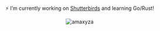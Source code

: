 <!-- ## Hi there 👋
-->
<div align="center">
  
⚡ I’m currently working on [Shutterbirds](https://plasmamintz.itch.io/shutterbirds) and learning Go/Rust!

<p><img align="center" src="https://github-readme-stats.vercel.app/api/top-langs?username=amaxyza&show_icons=true&locale=en&layout=compact&theme=gotham" alt="amaxyza"/></p>

</div>
<!--
**amaxyza/amaxyza** is a ✨ _special_ ✨ repository because its `README.md` (this file) appears on your GitHub profile.

Here are some ideas to get you started:

- 🔭 I’m currently working on ...
- 🌱 I’m currently learning ...
- 👯 I’m looking to collaborate on ...
- 🤔 I’m looking for help with ...
- 💬 Ask me about ...
- 📫 How to reach me: ...
- 😄 Pronouns: ...
- ⚡ Fun fact: ...
-->
